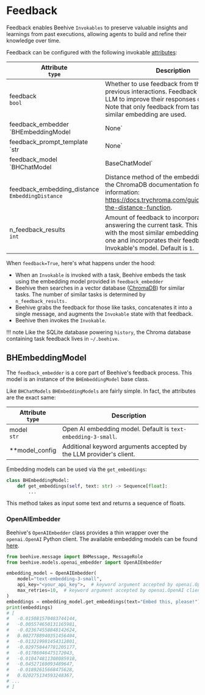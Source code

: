 # Feedback

Feedback enables Beehive `Invokables` to preserve valuable insights and learnings from past executions, allowing agents to build and refine their knowledge over time.

Feedback can be configured with the following invokable [attributes](/core_concepts/invokables/#base-attributes):

| Attribute<br>`type` | Description |
| ------------------- | ----------- |
| feedback<br>`bool` | Whether to use feedback from the invokable's previous interactions. Feedback enables the LLM to improve their responses over time. Note that only feedback from tasks with a similar embedding are used. |
| feedback_embedder<br>`BHEmbeddingModel | None` | Embedding model used to calculate embeddings of tasks. These embeddings are stored in a vector database. When a user prompts the Invokable, the Invokable searches against this vector database using the task embedding. It then takes the suggestions generated for similar, previous tasks and concatenates them to the task prompt. Default is `None`. |
| feedback_prompt_template<br>`str | None` | Prompt for evaluating the output of an LLM. Used to generate suggestions that can be used to improve the model's output in the future. If `None`, then Beehive will use the default prompt template. Default is `None`. |
| feedback_model<br>`BHChatModel | BaseChatModel` | Language model used to generate feedback for the invokable. If `None`, then default to the Invokable's `model` attribute. |
| feedback_embedding_distance<br>`EmbeddingDistance` | Distance method of the embedding space. See the ChromaDB documentation for more information: https://docs.trychroma.com/guides#changing-the-distance-function. |
| n_feedback_results<br>`int` | Amount of feedback to incorporate into answering the current task. This takes `n` tasks with the most similar embedding to the current one and incorporates their feedback into the Invokable's model. Default is `1`. |

When `feedback=True`, here's what happens under the hood:

- When an `Invokable` is invoked with a task, Beehive embeds the task using the embedding model provided in `feedback_embedder`
- Beehive then searches in a vector database ([ChromaDB](https://docs.trychroma.com/)) for similar tasks. The number of similar tasks is determined by `n_feedback_results.`
- Beehive grabs the feedback for those like tasks, concatenates it into a single message, and augments the `Invokable` state with that feedback.
- Beehive then invokes the `Invokable`.

!!! note
    Like the SQLite database powering `history`, the Chroma database containing task feedback lives in `~/.beehive`.

## BHEmbeddingModel

The `feedback_embedder` is a core part of Beehive's feedback process. This model is an instance of the `BHEmbeddingModel` base class.

Like `BHChatModels` `BHEmbeddingModels` are fairly simple. In fact, the attributes are the exact same:

| Attribute<br>`type` | Description |
| ------------------- | ----------- |
| model<br>`str` | Open AI embedding model. Default is `text-embedding-3-small`. |
| **model_config | Additional keyword arguments accepted by the LLM provider's client. |

Embedding models can be used via the `get_embeddings`:

```python
class BHEmbeddingModel:
    def get_embeddings(self, text: str) -> Sequence[float]:
        ...
```

This method takes as input some text and returns a sequence of floats.

### OpenAIEmbedder

Beehive's `OpenAIEmbedder` class provides a thin wrapper over the `openai.OpenAI` Python client. The available embedding models can be found [here](https://platform.openai.com/docs/guides/embeddings/embedding-models).

```python
from beehive.message import BHMessage, MessageRole
from beehive.models.openai_embedder import OpenAIEmbedder

embedding_model = OpenAIEmbedder(
    model="text-embedding-3-small",
    api_key="<your_api_key">,  # keyword argument accepted by openai.OpenAI client
    max_retries=10,  # keyword argument accepted by openai.OpenAI client
)
embeddings = embedding_model.get_embeddings(text="Embed this, please!")
print(embeddings)
# [
#   -0.015081570483744144,
#   -0.005574650131165981,
#   -0.023674558848142624,
#   0.0027788940351456404,
#   -0.013219981454312801,
#   -0.029758447781205177,
#   -0.01786046475172043,
#   -0.010474811308085918,
#   -0.04527169093489647,
#   -0.01892615668475628,
#   0.020275134593248367,
# ...
# ]
```
